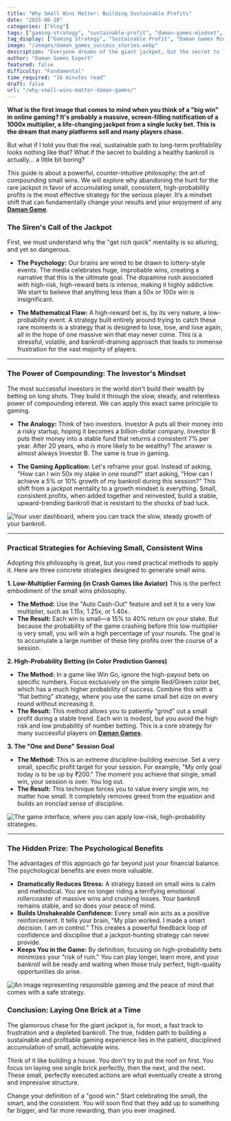 ```yaml
---
title: "Why Small Wins Matter: Building Sustainable Profits"
date: "2025-06-18"
categories: ["blog"]
tags: ["gaming-strategy", "sustainable-profit", "daman-games-mindset", "compounding-wins", "risk-management"]
tag_display: ["Gaming Strategy", "Sustainable Profit", "Daman Games Mindset", "Compounding Wins", "Risk Management"]
image: "/images/daman_games_success_stories.webp"
description: "Everyone dreams of the giant jackpot, but the secret to long-term success is far less glamorous. This guide explores the immense mathematical and psychological power of accumulating small, consistent wins."
author: "Daman Games Expert"
featured: false
difficulty: "Fundamental"
time_required: "16 minutes read"
draft: false
url: "/why-small-wins-matter-daman-games/"
---
```


**What is the first image that comes to mind when you think of a "big win" in online gaming? It's probably a massive, screen-filling notification of a 1000x multiplier, a life-changing jackpot from a single lucky bet. This is the dream that many platforms sell and many players chase.**

But what if I told you that the real, sustainable path to long-term profitability looks nothing like that? What if the secret to building a healthy bankroll is actually... a little bit boring?

This guide is about a powerful, counter-intuitive philosophy: the art of compounding small wins. We will explore why abandoning the hunt for the rare jackpot in favor of accumulating small, consistent, high-probability profits is the most effective strategy for the serious player. It’s a mindset shift that can fundamentally change your results and your enjoyment of any **[Daman Game](https://daman-game.world "Daman Game")**.

### **The Siren's Call of the Jackpot**

First, we must understand why the "get rich quick" mentality is so alluring, and yet so dangerous.

* **The Psychology:** Our brains are wired to be drawn to lottery-style events. The media celebrates huge, improbable wins, creating a narrative that this is the ultimate goal. The dopamine rush associated with high-risk, high-reward bets is intense, making it highly addictive. We start to believe that anything less than a 50x or 100x win is insignificant.

* **The Mathematical Flaw:** A high-reward bet is, by its very nature, a low-probability event. A strategy built entirely around trying to catch these rare moments is a strategy that is designed to lose, lose, and lose again, all in the hope of one massive win that may never come. This is a stressful, volatile, and bankroll-draining approach that leads to immense frustration for the vast majority of players.

---

### **The Power of Compounding: The Investor's Mindset**

The most successful investors in the world don't build their wealth by betting on long shots. They build it through the slow, steady, and relentless power of compounding interest. We can apply this exact same principle to gaming.

* **The Analogy:** Think of two investors. Investor A puts all their money into a risky startup, hoping it becomes a billion-dollar company. Investor B puts their money into a stable fund that returns a consistent 7% per year. After 20 years, who is more likely to be wealthy? The answer is almost always Investor B. The same is true in gaming.

* **The Gaming Application:** Let's reframe your goal. Instead of asking, "How can I win 50x my stake in one round?" start asking, "How can I achieve a 5% or 10% growth of my bankroll during this session?" This shift from a jackpot mentality to a growth mindset is everything. Small, consistent profits, when added together and reinvested, build a stable, upward-trending bankroll that is resistant to the shocks of bad luck.

![Your user dashboard, where you can track the slow, steady growth of your bankroll.](/images/daman_games_user_dashboard.webp)

---

### **Practical Strategies for Achieving Small, Consistent Wins**

Adopting this philosophy is great, but you need practical methods to apply it. Here are three concrete strategies designed to generate small wins.

**1. Low-Multiplier Farming (in Crash Games like Aviator)**
This is the perfect embodiment of the small wins philosophy.
* **The Method:** Use the "Auto Cash-Out" feature and set it to a very low multiplier, such as 1.15x, 1.25x, or 1.40x.
* **The Result:** Each win is small—a 15% to 40% return on your stake. But because the probability of the game crashing before this low multiplier is very small, you will win a high percentage of your rounds. The goal is to accumulate a large number of these tiny profits over the course of a session.

**2. High-Probability Betting (in Color Prediction Games)**
* **The Method:** In a game like Win Go, ignore the high-payout bets on specific numbers. Focus exclusively on the simple Red/Green color bet, which has a much higher probability of success. Combine this with a "flat betting" strategy, where you use the same small bet size on every round without increasing it.
* **The Result:** This method allows you to patiently "grind" out a small profit during a stable trend. Each win is modest, but you avoid the high risk and low probability of number betting. This is a core strategy for many successful players on **[Daman Games](https://daman-game.world "Daman Games")**.

**3. The "One and Done" Session Goal**
* **The Method:** This is an extreme discipline-building exercise. Set a very small, specific profit target for your session. For example, "My only goal today is to be up by ₹200." The moment you achieve that single, small win, your session is over. You log out.
* **The Result:** This technique forces you to value every single win, no matter how small. It completely removes greed from the equation and builds an ironclad sense of discipline.

![The game interface, where you can apply low-risk, high-probability strategies.](/images/daman_games_app_interface.webp)

---

### **The Hidden Prize: The Psychological Benefits**

The advantages of this approach go far beyond just your financial balance. The psychological benefits are even more valuable.

* **Dramatically Reduces Stress:** A strategy based on small wins is calm and methodical. You are no longer riding a terrifying emotional rollercoaster of massive wins and crushing losses. Your bankroll remains stable, and so does your peace of mind.
* **Builds Unshakeable Confidence:** Every small win acts as a positive reinforcement. It tells your brain, "My plan worked. I made a smart decision. I am in control." This creates a powerful feedback loop of confidence and discipline that a jackpot-hunting strategy can never provide.
* **Keeps You in the Game:** By definition, focusing on high-probability bets minimizes your "risk of ruin." You can play longer, learn more, and your bankroll will be ready and waiting when those truly perfect, high-quality opportunities do arise.

![An image representing responsible gaming and the peace of mind that comes with a safe strategy.](/images/daman_games_responsible_gaming.webp)

### **Conclusion: Laying One Brick at a Time**

The glamorous chase for the giant jackpot is, for most, a fast track to frustration and a depleted bankroll. The true, hidden path to building a sustainable and profitable gaming experience lies in the patient, disciplined accumulation of small, achievable wins.

Think of it like building a house. You don't try to put the roof on first. You focus on laying one single brick perfectly, then the next, and the next. These small, perfectly executed actions are what eventually create a strong and impressive structure.

Change your definition of a "good win." Start celebrating the small, the smart, and the consistent. You will soon find that they add up to something far bigger, and far more rewarding, than you ever imagined.